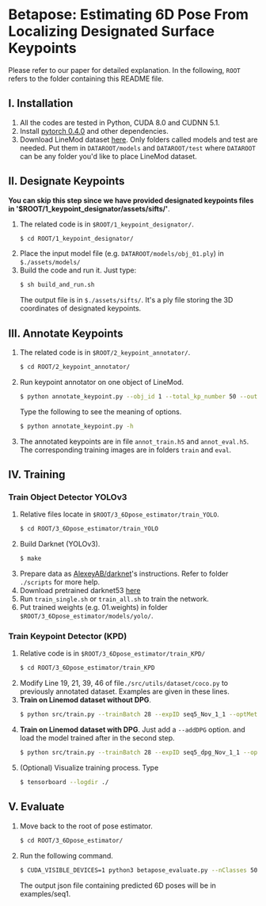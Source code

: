 #	Betapose: Estimating 6D Pose From Localizing Designated Surface Keypoints
Please refer to our paper for detailed explanation. 
In the following, `ROOT` refers to the folder containing this README file.
## Ⅰ. Installation
1. All the codes are tested in Python, CUDA 8.0 and CUDNN 5.1.
2. Install [pytorch 0.4.0](https://github.com/pytorch/pytorch) and other dependencies.
3. Download LineMod dataset [here](http://ptak.felk.cvut.cz/6DB/public/datasets/hinterstoisser/). Only folders called models and test are needed. Put them in `DATAROOT/models` and `DATAROOT/test` where `DATAROOT` can be any folder you'd like to place LineMod dataset.
## Ⅱ. Designate Keypoints
**You can skip this step since we have provided designated keypoints files in '$ROOT/1_keypoint_designator/assets/sifts/'**.
1. The related code is in `$ROOT/1_keypoint_designator/`.
	```bash
	$ cd ROOT/1_keypoint_designator/
    ```
 2. Place the input model file (e.g. `DATAROOT/models/obj_01.ply`) in `$./assets/models/` 
 3. Build the code and run it. Just type:
 	```bash
	$ sh build_and_run.sh
	```
	The output file is in `$./assets/sifts/`. It's a ply file storing the 3D coordinates of designated keypoints.
## Ⅲ. Annotate Keypoints
1. The related code is in `$ROOT/2_keypoint_annotator/`.
	```bash
	$ cd ROOT/2_keypoint_annotator/
	```
2. Run keypoint annotator on one object of LineMod.
	```bash
	$ python annotate_keypoint.py --obj_id 1 --total_kp_number 50 --output_base ROOT/3_6Dpose_estimator/data --sixd_base DATAROOT
	```
	Type the following to see the meaning of options.
	```bash
	$ python annotate_keypoint.py -h
	```	
3. The annotated keypoints are in file `annot_train.h5` and `annot_eval.h5`. The corresponding training images are in folders `train` and `eval`.
## Ⅳ. Training
### Train Object Detector YOLOv3
1. Relative files locate in `$ROOT/3_6Dpose_estimator/train_YOLO`.
	```bash
	$ cd ROOT/3_6Dpose_estimator/train_YOLO
	```
2. Build Darknet (YOLOv3).
	```bash
	$ make
	```	
3. Prepare data as [AlexeyAB/darknet](https://github.com/AlexeyAB/darknet)'s instructions. Refer to folder `./scripts` for more help.
4. Download pretrained darknet53 [here](http://pjreddie.com/media/files/darknet53.conv.74)
5. Run `train_single.sh` or `train_all.sh` to train the network. 
6. Put trained weights (e.g. 01.weights) in folder `$ROOT/3_6Dpose_estimator/models/yolo/`.
### Train Keypoint Detector (KPD)
1.  Relative code is in `$ROOT/3_6Dpose_estimator/train_KPD/`
	```bash
	$ cd ROOT/3_6Dpose_estimator/train_KPD
	```
3. Modify Line 19, 21, 39, 46 of file`./src/utils/dataset/coco.py` to previously annotated dataset. Examples are given in these lines.
2. **Train on Linemod dataset without DPG**. 
	```bash
	$ python src/train.py --trainBatch 28 --expID seq5_Nov_1_1 --optMethod adam
	```
3. **Train on Linemod dataset with DPG**.  Just add a `--addDPG` option. and load the model trained after in the second step.
	```bash
	$ python src/train.py --trainBatch 28 --expID seq5_dpg_Nov_1_1 --optMethod adam --loadModel ./exp/coco/seq5_Nov_1_1/model_100.pkl --addDPG
	```
5. (Optional) Visualize training process. Type
	```bash
	$ tensorboard --logdir ./
	```

## Ⅴ. Evaluate
1.  Move back to the root of pose estimator.
	```bash
	$ cd ROOT/3_6Dpose_estimator/
	``` 
2. Run the following command.

	```bash
	$ CUDA_VISIBLE_DEVICES=1 python3 betapose_evaluate.py --nClasses 50 --indir /01/eval --outdir examples/seq1 --sp --profile
	```
	The output json file containing predicted 6D poses will be in examples/seq1.

[comment]:  <>  (Ⅰ、Ⅱ、Ⅲ、Ⅳ、Ⅴ、Ⅵ、Ⅶ、Ⅷ、Ⅸ)
